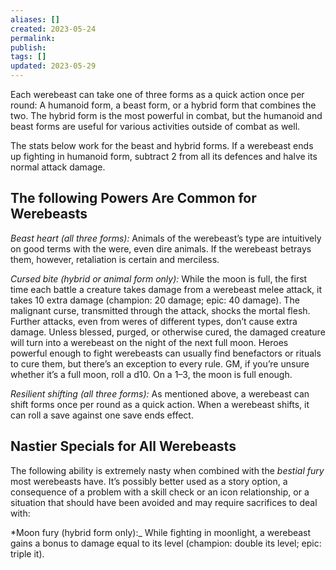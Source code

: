 ```yaml
---
aliases: []
created: 2023-05-24
permalink: 
publish: 
tags: []
updated: 2023-05-29
---
```

Each werebeast can take one of three forms as a quick action once per round: A humanoid form, a beast form, or a hybrid form that combines the two. The hybrid form is the most powerful in combat, but the humanoid and beast forms are useful for various activities outside of combat as well.

The stats below work for the beast and hybrid forms. If a werebeast ends up fighting in humanoid form, subtract 2 from all its defences and halve its normal attack damage.

## The following Powers Are Common for Werebeasts

*Beast heart (all three forms):* Animals of the werebeast’s type are intuitively on good terms with the were, even dire animals. If the werebeast betrays them, however, retaliation is certain and merciless.

*Cursed bite (hybrid or animal form only):* While the moon is full, the first time each battle a creature takes damage from a werebeast melee attack, it takes 10 extra damage (champion: 20 damage; epic: 40 damage). The malignant curse, transmitted through the attack, shocks the mortal flesh. Further attacks, even from weres of different types, don’t cause extra damage. Unless blessed, purged, or otherwise cured, the damaged creature will turn into a werebeast on the night of the next full moon. Heroes powerful enough to fight werebeasts can usually find benefactors or rituals to cure them, but there’s an exception to every rule. GM, if you’re unsure whether it’s a full moon, roll a d10. On a 1–3, the moon is full enough.

*Resilient shifting (all three forms):* As mentioned above, a werebeast can shift forms once per round as a quick action. When a werebeast shifts, it can roll a save against one save ends effect.

## Nastier Specials for All Werebeasts

The following ability is extremely nasty when combined with the *bestial fury* most werebeasts have. It’s possibly better used as a story option, a consequence of a problem with a skill check or an icon relationship, or a situation that should have been avoided and may require sacrifices to deal with:

*Moon fury (hybrid form only):_ While fighting in moonlight, a werebeast gains a bonus to damage equal to its level (champion: double its level; epic: triple it).
